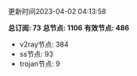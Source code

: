 更新时间2023-04-02 04:13:58

**总订阅: 73**
**总节点: 1106**
**有效节点: 486**
- v2ray节点: 384
- ss节点: 93
- trojan节点: 9
